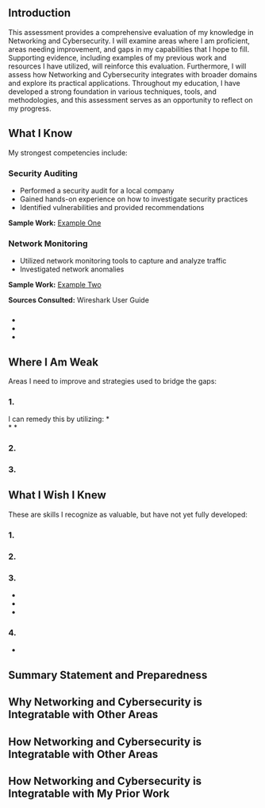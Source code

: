 ## Introduction
This assessment provides a comprehensive evaluation of my knowledge in Networking and Cybersecurity. I will examine areas where I am proficient, areas needing improvement, and gaps in my capabilities that I hope to fill. Supporting evidence, including examples of my previous work and resources I have utilized, will reinforce this evaluation. Furthermore, I will assess how Networking and Cybersecurity integrates with broader domains and explore its practical applications. Throughout my education, I have developed a strong foundation in various techniques, tools, and methodologies, and this assessment serves as an opportunity to reflect on my progress. 

## What I Know
My strongest competencies include:

### Security Auditing
* Performed a security audit for a local company
* Gained hands-on experience on how to investigate security practices
* Identified vulnerabilities and provided recommendations 

<b>Sample Work:</b> [Example One](OSRAuditPlan.docx)

### Network Monitoring
* Utilized network monitoring tools to capture and analyze traffic
* Investigated network anomalies

<b>Sample Work:</b> [Example Two]()

<b>Sources Consulted:</b> Wireshark User Guide

### 
* 
* 
* 

## Where I Am Weak
Areas I need to improve and strategies used to bridge the gaps:

### 1. 
I can remedy this by utilizing: 
*  
* 
* 

### 2. 


### 3. 

## What I Wish I Knew 
These are skills I recognize as valuable, but have not yet fully developed:

### 1. 
 

### 2. 
 

### 3. 
* 
* 
* 

### 4. 
* 

## Summary Statement and Preparedness 
 

## Why Networking and Cybersecurity is Integratable with Other Areas


## How Networking and Cybersecurity is Integratable with Other Areas
 

## How Networking and Cybersecurity is Integratable with My Prior Work
 
